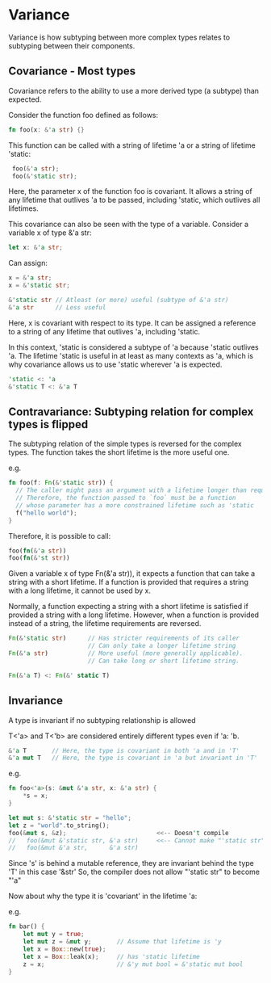 # Variance

Variance is how subtyping between more complex types relates to subtyping between their components.

## Covariance - Most types

Covariance refers to the ability to use a more derived type (a subtype) than expected.

Consider the function foo defined as follows:

```Rust
fn foo(x: &'a str) {}
```

This function can be called with a string of lifetime 'a or a string of lifetime 'static:

```Rust
 foo(&'a str);
 foo(&'static str);
```

Here, the parameter x of the function foo is covariant. It allows a string of any lifetime that outlives 'a to be passed, including 'static, which outlives all lifetimes.

This covariance can also be seen with the type of a variable.
Consider a variable x of type &'a str:

```Rust
let x: &'a str;
```

Can assign:

```Rust
x = &'a str;
x = &'static str;

&'static str // Atleast (or more) useful (subtype of &'a str)
&'a str      // Less useful
```

Here, x is covariant with respect to its type. It can be assigned a reference to a string of any lifetime that outlives 'a, including 'static.

In this context, 'static is considered a subtype of 'a because 'static outlives 'a. The lifetime 'static is useful in at least as many contexts as 'a, which is why covariance allows us to use 'static wherever 'a is expected.

```Rust
'static <: 'a
&'static T <: &'a T
```

## Contravariance: Subtyping relation for complex types is flipped

The subtyping relation of the simple types is reversed for the complex types.
The function takes the short lifetime is the more useful one.

e.g.

```Rust
fn foo(f: Fn(&'static str)) {
  // The caller might pass an argument with a lifetime longer than required
  // Therefore, the function passed to `foo` must be a function
  // whose parameter has a more constrained lifetime such as 'static
  f("hello world");
}
```

Therefore, it is possible to call:

```Rust
foo(fn(&'a str))
foo(fn(&'st str))
```

Given a variable x of type Fn(&'a str)), it expects a function that can take a string with a short lifetime.
If a function is provided that requires a string with a long lifetime, it cannot be used by x.

Normally, a function expecting a string with a short lifetime is satisfied if provided a string with a long lifetime.
However, when a function is provided instead of a string, the lifetime requirements are reversed.

```Rust
Fn(&'static str)      // Has stricter requirements of its caller
                      // Can only take a longer lifetime string
Fn(&'a str)           // More useful (more generally applicable).
                      // Can take long or short lifetime string.

Fn(&'a T) <: Fn(&' static T)
```

## Invariance

A type is invariant if no subtyping relationship is allowed

T<'a> and T<'b> are considered entirely different types even if 'a: 'b.

```Rust
&'a T       // Here, the type is covariant in both 'a and in 'T'
&'a mut T   // Here, the type is covariant in 'a but invariant in 'T'
```
e.g.

```Rust
fn foo<'a>(s: &mut &'a str, x: &'a str) {
    *s = x;
}

let mut s: &'static str = "hello";
let z = "world".to_string();
foo(&mut s, &z);                         <<-- Doesn't compile
//   foo(&mut &'static str, &'a str)     <<-- Cannot make "'static str" into "'a" like so:
//   foo(&mut &'a str,      &'a str)
```

Since 's' is behind a mutable reference, they are invariant behind the type 'T' in this case '&str'
So, the compiler does not allow "'static str" to become "'a"

Now about why the type it is 'covariant' in the lifetime 'a:

e.g.

```Rust
fn bar() {
    let mut y = true;
    let mut z = &mut y;       // Assume that lifetime is 'y
    let x = Box::new(true);
    let x = Box::leak(x);     // has 'static lifetime
    z = x;                    // &'y mut bool = &'static mut bool
}
```
